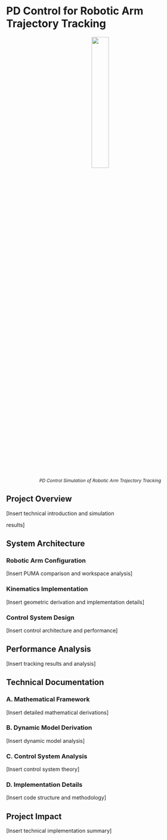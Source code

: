 # PD Control for Robotic Arm Trajectory Tracking

<div align="center">
  <img src="https://github.com/adharsh-prasad/Robotics-Portfolio/blob/main/PD-Control-Robotic-Arm/Robotic%20Arm%20Simulation.gif" width="30%">
  <p style="font-size: 12px;"><em>PD Control Simulation of Robotic Arm Trajectory Tracking</em></p>
</div>

## Project Overview
[Insert technical introduction and simulation 

results]

## System Architecture

### Robotic Arm Configuration
[Insert PUMA comparison and workspace analysis]

### Kinematics Implementation
[Insert geometric derivation and implementation details]

### Control System Design
[Insert control architecture and performance]

## Performance Analysis
[Insert tracking results and analysis]

## Technical Documentation

### A. Mathematical Framework
[Insert detailed mathematical derivations]

### B. Dynamic Model Derivation
[Insert dynamic model analysis]

### C. Control System Analysis
[Insert control system theory]

### D. Implementation Details
[Insert code structure and methodology]

## Project Impact
[Insert technical implementation summary]
